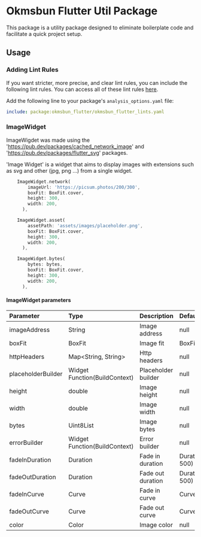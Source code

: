 # Okmsbun Flutter Util Package

This package is a utility package designed to eliminate boilerplate code and facilitate a quick project setup.

## Usage

### Adding Lint Rules

If you want stricter, more precise, and clear lint rules, you can include the following lint rules. You can access all of these lint rules [here](https://dart.dev/tools/linter-rules/all).

Add the following line to your package's `analysis_options.yaml` file:

```yaml
include: package:okmsbun_flutter/okmsbun_flutter_lints.yaml
```

### ImageWidget

ImageWigdet was made using the 'https://pub.dev/packages/cached_network_image' and 'https://pub.dev/packages/flutter_svg' packages.

'Image Widget' is a widget that aims to display images with extensions such as svg and other (jpg, png ...) from a single widget.

```dart
    ImageWidget.network(
        imageUrl: 'https://picsum.photos/200/300',
        boxFit: BoxFit.cover,
        height: 300,
        width: 200,
      ),

    ImageWidget.asset(
        assetPath: 'assets/images/placeholder.png',
        boxFit: BoxFit.cover,
        height: 300,
        width: 200,
      ),

    ImageWidget.bytes(
        bytes: bytes,
        boxFit: BoxFit.cover,
        height: 300,
        width: 200,
      ),
```

#### ImageWidget parameters

| Parameter          | Type                          | Description         | Default                     |
| :----------------- | :---------------------------- | :------------------ | :-------------------------- |
| imageAddress       | String                        | Image address       | null                        |
| boxFit             | BoxFit                        | Image fit           | BoxFit.cover                |
| httpHeaders        | Map<String, String>           | Http headers        | null                        |
| placeholderBuilder | Widget Function(BuildContext) | Placeholder builder | null                        |
| height             | double                        | Image height        | null                        |
| width              | double                        | Image width         | null                        |
| bytes              | Uint8List                     | Image bytes         | null                        |
| errorBuilder       | Widget Function(BuildContext) | Error builder       | null                        |
| fadeInDuration     | Duration                      | Fade in duration    | Duration(milliseconds: 500) |
| fadeOutDuration    | Duration                      | Fade out duration   | Duration(milliseconds: 500) |
| fadeInCurve        | Curve                         | Fade in curve       | Curves.easeIn               |
| fadeOutCurve       | Curve                         | Fade out curve      | Curves.easeOut              |
| color              | Color                         | Image color         | null                        |
